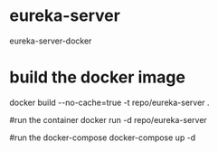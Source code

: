 # eureka-server
eureka-server-docker




# build the docker image
docker build --no-cache=true -t repo/eureka-server .

#run the container
docker run -d repo/eureka-server


#run the docker-compose
docker-compose up -d
